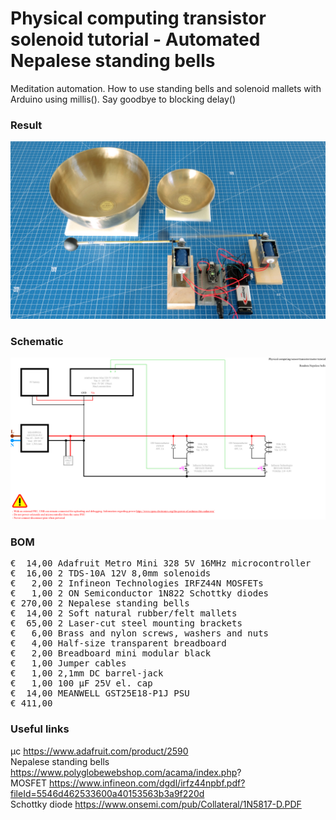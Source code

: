 # Physical computing transistor solenoid tutorial - Automated Nepalese standing bells

Meditation automation. How to use standing bells and solenoid mallets with Arduino using millis(). Say goodbye to blocking delay()

### Result

![](Assets/11b%20result.jpg)

### Schematic

![](Assets/11b%20schematic.png)

### BOM

<pre>
€  14,00 Adafruit Metro Mini 328 5V 16MHz microcontroller
€  16,00 2 TDS-10A 12V 8,0mm solenoids
€   2,00 2 Infineon Technologies IRFZ44N MOSFETs
€   1,00 2 ON Semiconductor 1N822 Schottky diodes
€ 270,00 2 Nepalese standing bells
€  14,00 2 Soft natural rubber/felt mallets
€  65,00 2 Laser-cut steel mounting brackets
€   6,00 Brass and nylon screws, washers and nuts
€   4,00 Half-size transparent breadboard
€   2,00 Breadboard mini modular black
€   1,00 Jumper cables
€   1,00 2,1mm DC barrel-jack
€   1,00 100 µF 25V el. cap
€  14,00 MEANWELL GST25E18-P1J PSU
€ 411,00
</pre>  

### Useful links  

μc https://www.adafruit.com/product/2590  
Nepalese standing bells https://www.polyglobewebshop.com/acama/index.php?  
MOSFET https://www.infineon.com/dgdl/irfz44npbf.pdf?fileId=5546d462533600a40153563b3a9f220d  
Schottky diode https://www.onsemi.com/pub/Collateral/1N5817-D.PDF  
